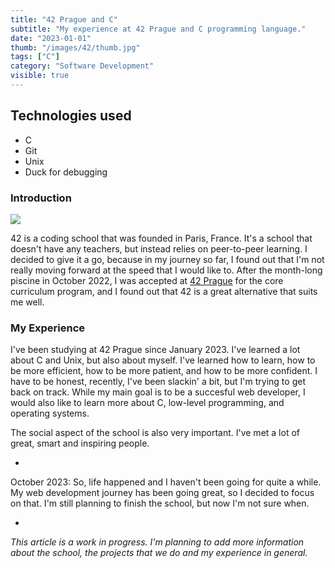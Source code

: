 ```yaml
---
title: "42 Prague and C"
subtitle: "My experience at 42 Prague and C programming language."
date: "2023-01-01"
thumb: "/images/42/thumb.jpg"
tags: ["C"]
category: "Software Development"
visible: true
---
```


## Technologies used

* C
* Git
* Unix
* Duck for debugging

### Introduction

![](/images/42/thumb.jpg)

42 is a coding school that was founded in Paris, France. It's a school that doesn't have any teachers, but instead relies on peer-to-peer learning. I decided to give it a go, because in my journey so far, I found out that I'm not really moving forward at the speed that I would like to. After the month-long piscine in October 2022, I was accepted at [42 Prague](https://42prague.com/) for the core curriculum program, and I found out that 42 is a great alternative that suits me well.

### My Experience

I've been studying at 42 Prague since January 2023. I've learned a lot about C and Unix, but also about myself. I've learned how to learn, how to be more efficient, how to be more patient, and how to be more confident. I have to be honest, recently, I've been slackin' a bit, but I'm trying to get back on track. While my main goal is to be a succesful web developer, I would also like to learn more about C, low-level programming, and operating systems.

The social aspect of the school is also very important. I've met a lot of great, smart and inspiring people.

-

October 2023: So, life happened and I haven't been going for quite a while. My web development journey has been going great, so I decided to focus on that. I'm still planning to finish the school, but now I'm not sure when.

-

_This article is a work in progress. I'm planning to add more information about the school, the projects that we do and my experience in general._